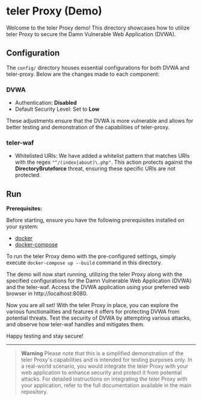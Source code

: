 # teler Proxy (Demo)

Welcome to the teler Proxy demo! This directory showcases how to utilize teler Proxy to secure the Damn Vulnerable Web Application (DVWA).

## Configuration

The `config/` directory houses essential configurations for both DVWA and teler-proxy. Below are the changes made to each component:

### DVWA

* Authentication: **Disabled**
* Default Security Level: Set to **Low**

These adjustments ensure that the DVWA is more vulnerable and allows for better testing and demonstration of the capabilities of teler-proxy.

### teler-waf

* Whitelisted URIs: We have added a whitelist pattern that matches URIs with the regex `"^/(index|about)\.php"`. This action protects against the **DirectoryBruteforce** threat, ensuring these specific URIs are not protected.

## Run

**Prerequisites:**

Before starting, ensure you have the following prerequisites installed on your system:

* [docker](https://docs.docker.com/engine/install/)
* [docker-compose](https://docs.docker.com/compose/install/)

To run the teler Proxy demo with the pre-configured settings, simply execute `docker-compose up --build` command in this directory.

The demo will now start running, utilizing the teler Proxy along with the specified configurations for the Damn Vulnerable Web Application (DVWA) and the teler-waf. Access the DVWA application using your preferred web browser in http://localhost:8080.

Now you are all set! With the teler Proxy in place, you can explore the various functionalities and features it offers for protecting DVWA from potential threats. Test the security of DVWA by attempting various attacks, and observe how teler-waf handles and mitigates them.

Happy testing and stay secure!

---

> **Warning**
> Please note that this is a simplified demonstration of the teler Proxy's capabilities and is intended for testing purposes only. In a real-world scenario, you would integrate the teler Proxy with your web application to enhance security and protect it from potential attacks. For detailed instructions on integrating the teler Proxy with your application, refer to the full documentation available in the main repository.